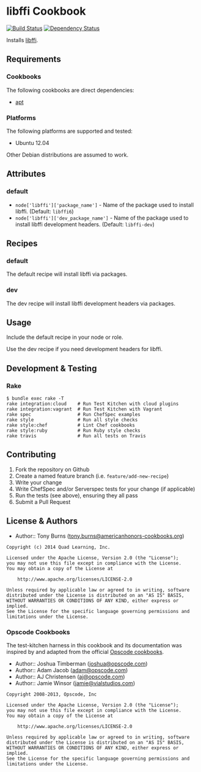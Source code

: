 # libffi Cookbook

[![Build Status](https://travis-ci.org/americanhonors-cookbooks/libffi.svg?branch=master)][build-status]
[![Dependency Status](https://gemnasium.com/americanhonors-cookbooks/libffi.svg)][dependency-status]

Installs [libffi][libffi].

## Requirements

### Cookbooks

The following cookbooks are direct dependencies:

* [apt][apt-cookbook]

### Platforms

The following platforms are supported and tested:

* Ubuntu 12.04

Other Debian distributions are assumed to work.

## Attributes

### default

* `node['libffi']['package_name']` - Name of the package used to install libffi. (Default: `libffi6`)
* `node['libffi']['dev_package_name']` - Name of the package used to install libffi development headers. (Default: `libffi-dev`)

## Recipes

### default

The default recipe will install libffi via packages.

### dev

The dev recipe will install libffi development headers via packages.

## Usage

Include the default recipe in your node or role.

Use the dev recipe if you need development headers for libffi.

## Development & Testing

### Rake

    $ bundle exec rake -T
    rake integration:cloud    # Run Test Kitchen with cloud plugins
    rake integration:vagrant  # Run Test Kitchen with Vagrant
    rake spec                 # Run ChefSpec examples
    rake style                # Run all style checks
    rake style:chef           # Lint Chef cookbooks
    rake style:ruby           # Run Ruby style checks
    rake travis               # Run all tests on Travis

## Contributing

1. Fork the repository on Github
2. Create a named feature branch (i.e. `feature/add-new-recipe`)
3. Write your change
4. Write ChefSpec and/or Serverspec tests for your change (if applicable)
5. Run the tests (see above), ensuring they all pass
6. Submit a Pull Request

## License & Authors

* Author:: Tony Burns (<tony.burns@americanhonors-cookbooks.org>)

```text
Copyright (c) 2014 Quad Learning, Inc.

Licensed under the Apache License, Version 2.0 (the "License");
you may not use this file except in compliance with the License.
You may obtain a copy of the License at

    http://www.apache.org/licenses/LICENSE-2.0

Unless required by applicable law or agreed to in writing, software
distributed under the License is distributed on an "AS IS" BASIS,
WITHOUT WARRANTIES OR CONDITIONS OF ANY KIND, either express or implied.
See the License for the specific language governing permissions and
limitations under the License.
```

### Opscode Cookbooks

The test-kitchen harness in this cookbook and its documentation was inspired by
and adapted from the official [Opscode cookbooks][opscode-cookbooks].

* Author:: Joshua Timberman (<joshua@opscode.com>)
* Author:: Adam Jacob (<adam@opscode.com>)
* Author:: AJ Christensen (<aj@opscode.com>)
* Author:: Jamie Winsor (<jamie@vialstudios.com>)

```text
Copyright 2008-2013, Opscode, Inc

Licensed under the Apache License, Version 2.0 (the "License");
you may not use this file except in compliance with the License.
You may obtain a copy of the License at

    http://www.apache.org/licenses/LICENSE-2.0

Unless required by applicable law or agreed to in writing, software
distributed under the License is distributed on an "AS IS" BASIS,
WITHOUT WARRANTIES OR CONDITIONS OF ANY KIND, either express or implied.
See the License for the specific language governing permissions and
limitations under the License.
```

[build-status]: https://travis-ci.org/americanhonors-cookbooks/libffi
[dependency-status]: https://gemnasium.com/americanhonors-cookbooks/libffi
[libffi]: http://sourceware.org/libffi/
[apt-cookbook]: https://github.com/opscode-cookbooks/apt
[opscode-cookbooks]: https://github.com/opscode-cookbooks
